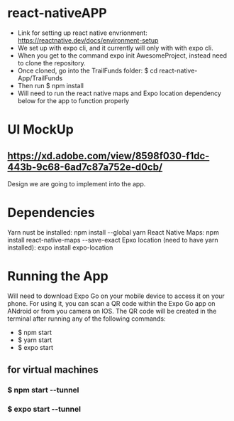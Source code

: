 # react-nativeAPP

- Link for setting up react native envrionment: https://reactnative.dev/docs/environment-setup 
- We set up with expo cli, and it currently will only with with expo cli. 
- When you get to the command expo init AwesomeProject, instead need to clone the repository.
- Once cloned, go into the TrailFunds folder: $ cd react-native-App/TrailFunds
- Then run $ npm install
- Will need to run the react native maps and Expo location dependency below for the app to function properly

# UI MockUp
## https://xd.adobe.com/view/8598f030-f1dc-443b-9c68-6ad7c87a752e-d0cb/ 
Design we are going to implement into the app.

# Dependencies
Yarn nust be installed: npm install --global yarn
React Native Maps: npm install react-native-maps --save-exact
Epxo location (need to have yarn installed): expo install expo-location

# Running the App
Will need to download Expo Go on your mobile device to access it on your phone. 
For using it, you can scan a QR code within the Expo Go app on ANdroid or from you camera on IOS.
The QR code will be created in the terminal after running any of the following commands:
- $ npm start 
- $ yarn start
- $ expo start 

## for virtual machines
### $ npm start --tunnel
### $ expo start --tunnel 
